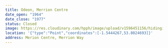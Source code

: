 ```yaml
---
title: Odeon, Merrion Centre
date_open: "1964"
date_close: "1977"
status: Closed
image: https://res.cloudinary.com/hpph/image/upload/v1596451156/hidinginplainsight/odeon.svg
location: '{"type":"Point","coordinates":[-1.5444267,53.8024693]}'
address: Merion Centre, Merrion Way
---
```

